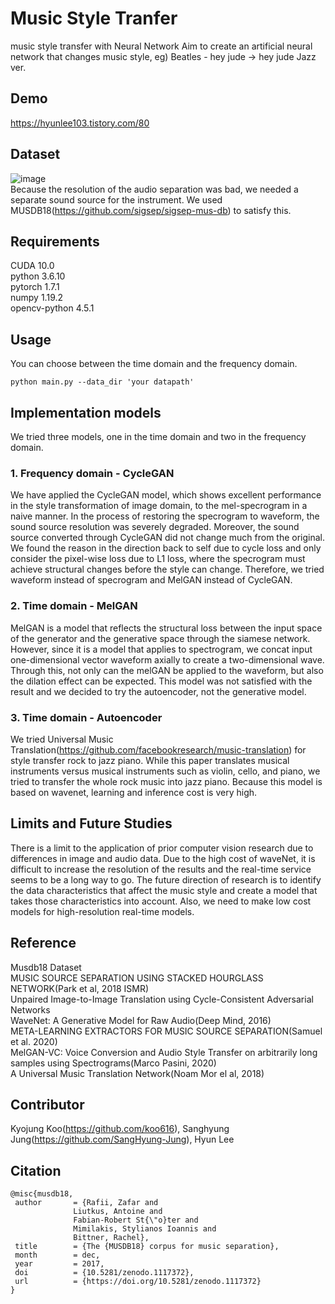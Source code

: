 # Music Style Tranfer
music style transfer with Neural Network
Aim to create an artificial neural network that changes music style, eg) Beatles - hey jude -> hey jude Jazz ver.

## Demo
https://hyunlee103.tistory.com/80

## Dataset
![image](https://user-images.githubusercontent.com/52783941/105868195-457aa500-6039-11eb-989c-d95efbd3d9f2.png)  
Because the resolution of the audio separation was bad, we needed a separate sound source for the instrument. We used MUSDB18(https://github.com/sigsep/sigsep-mus-db) to satisfy this.

## Requirements
CUDA 10.0  
python 3.6.10  
pytorch 1.7.1  
numpy 1.19.2  
opencv-python 4.5.1  

## Usage
You can choose between the time domain and the frequency domain. 

    python main.py --data_dir 'your datapath'
    

## Implementation models

We tried three models, one in the time domain and two in the frequency domain.  

### 1. Frequency domain - CycleGAN

We have applied the CycleGAN model, which shows excellent performance in the style transformation of image domain, to the mel-specrogram in a naive manner. In the process of restoring the specrogram to waveform, the sound source resolution was severely degraded. Moreover, the sound source converted through CycleGAN did not change much from the original. We found the reason in the direction back to self due to cycle loss and only consider the pixel-wise loss due to L1 loss, where the specrogram must achieve structural changes before the style can change. Therefore, we tried waveform instead of specrogram and MelGAN instead of CycleGAN.  

### 2. Time domain - MelGAN

MelGAN is a model that reflects the structural loss between the input space of the generator and the generative space through the siamese network. However, since it is a model that applies to spectrogram, we concat input one-dimensional vector waveform axially to create a two-dimensional wave. Through this, not only can the melGAN be applied to the waveform, but also the dilation effect can be expected. This model was not satisfied with the result and we decided to try the autoencoder, not the generative model.

### 3. Time domain - Autoencoder

We tried Universal Music Translation(https://github.com/facebookresearch/music-translation) for style transfer rock to jazz piano. While this paper translates musical instruments versus musical instruments such as violin, cello, and piano, we tried to transfer the whole rock music into jazz piano. Because this model is based on wavenet, learning and inference cost is very high.


## Limits and Future Studies

There is a limit to the application of prior computer vision research due to differences in image and audio data. Due to the high cost of waveNet, it is difficult to increase the resolution of the results and the real-time service seems to be a long way to go. The future direction of research is to identify the data characteristics that affect the music style and create a model that takes those characteristics into account. Also, we need to make low cost models for high-resolution real-time models.


## Reference
Musdb18 Dataset  
MUSIC SOURCE SEPARATION USING STACKED HOURGLASS NETWORK(Park et al, 2018 ISMR)  
Unpaired Image-to-Image Translation using Cycle-Consistent Adversarial Networks  
WaveNet: A Generative Model for Raw Audio(Deep Mind, 2016)  
META-LEARNING EXTRACTORS FOR MUSIC SOURCE SEPARATION(Samuel et al. 2020)  
MelGAN-VC: Voice Conversion and Audio Style Transfer on arbitrarily long samples using   Spectrograms(Marco Pasini, 2020)  
A Universal Music Translation Network(Noam Mor el al, 2018)  


## Contributor 
Kyojung Koo(https://github.com/koo616), Sanghyung Jung(https://github.com/SangHyung-Jung), Hyun Lee


## Citation
    
    @misc{musdb18,
     author       = {Rafii, Zafar and
                  Liutkus, Antoine and
                  Fabian-Robert St{\"o}ter and
                  Mimilakis, Stylianos Ioannis and
                  Bittner, Rachel},
     title        = {The {MUSDB18} corpus for music separation},
     month        = dec,
     year         = 2017,
     doi          = {10.5281/zenodo.1117372},
     url          = {https://doi.org/10.5281/zenodo.1117372} 
    }
